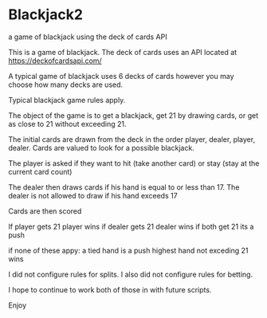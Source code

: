 # Blackjack2
a game of blackjack using the deck of cards API

This is a game of blackjack.
The deck of cards uses an API located at https://deckofcardsapi.com/

A typical game of blackjack uses 6 decks of cards however you may choose how many decks are used.

Typical blackjack game rules apply.  

The object of the game is to get a blackjack, get 21 by drawing cards, or get as close to 21 without exceeding 21.

The initial cards are drawn from the deck in the order player, dealer, player, dealer.
Cards are valued to look for a possible blackjack.

The player is asked if they want to hit (take another card) or stay (stay at the current card count)

The dealer then draws cards if his hand is equal to or less than 17.
The dealer is not allowed to draw if his hand exceeds 17

Cards are then scored

If player gets 21 player wins
if dealer gets 21 dealer wins
if both get 21 its a push

if none of these appy:
a tied hand is a push
highest hand not exceding 21 wins

I did not configure rules for splits.
I also did not configure rules for betting.

I hope to continue to work both of those in with future scripts. 

Enjoy
